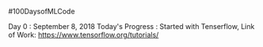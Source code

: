 #100DaysofMLCode

Day 0 : September 8, 2018
Today's Progress : Started with Tenserflow, 
Link of Work: https://www.tensorflow.org/tutorials/
